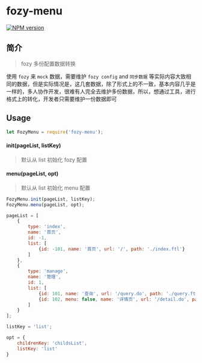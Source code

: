 # fozy-menu

[![NPM version][npm-image]][npm-url]

[npm-url]: https://www.npmjs.com/package/fozy-menu
[npm-image]: https://img.shields.io/npm/v/fozy-menu.svg

## 简介

> fozy 多份配置数据转换

使用 `fozy` 来 `mock` 数据，需要维护 `fozy config` and `同步数据` 等实际内容大致相同的数据，但是实际情况是，这几套数据，除了形式上的不一致，基本内容几乎是一样的，多人协作开发，很难有人完全去维护多份数据，所以，想通过工具，进行格式上的转化，开发者只需要维护一份数据即可

## Usage

```javascript
let FozyMenu = require('fozy-menu');
```

#### init(pageList, listKey)
> 默认从 list 初始化 fozy 配置

####  menu(pageList, opt)
> 默认从 list 初始化 menu 配置

```javascript
FozyMenu.init(pageList, listKey);
FozyMenu.menu(pageList, opt);

pageList = [
    {
        type: 'index',
        name: '首页',
        id: -1,
        list: [
            {id: -101, name: '首页', url: '/', path: './index.ftl'}
        ]
    },
    {
        type: 'manage',
        name: '管理',
        id: 1,
        list: [
            {id: 101, name: '查询', url: '/query.do', path: './query.ftl'},
            {id: 102, menu: false, name: '详情页', url: '/detail.do', path: './detail.ftl'}
        ]
    }
];

listKey = 'list';

opt = {
    childrenKey: 'childsList',
    listKey: 'list'
}
```
